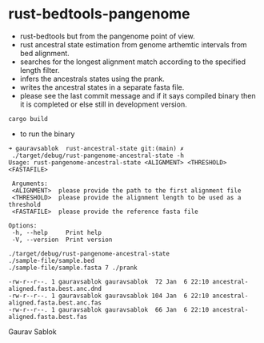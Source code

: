 # rust-bedtools-pangenome
 - rust-bedtools but from the pangenome point of view. 
 - rust ancestral state estimation from genome arthemtic intervals from bed alignment. 
 - searches for the longest alignment match according to the specified length filter.
 - infers the ancestrals states using the prank. 
 - writes the ancestral states in a separate fasta file. 
 - please see the last commit message and if it says compiled binary then it is completed or else still in development version.

  ```
  cargo build
  ```
 
 - to run the binary 
 
 ```
 ➜ gauravsablok  rust-ancestral-state git:(main) ✗
  ./target/debug/rust-pangenome-ancestral-state -h
 Usage: rust-pangenome-ancestral-state <ALIGNMENT> <THRESHOLD> <FASTAFILE>

  Arguments:
  <ALIGNMENT>  please provide the path to the first alignment file
  <THRESHOLD>  please provide the alignment length to be used as a threshold
  <FASTAFILE>  please provide the reference fasta file

 Options:
  -h, --help     Print help
  -V, --version  Print version
 ```
 
 ```
 ./target/debug/rust-pangenome-ancestral-state
./sample-file/sample.bed
./sample-file/sample.fasta 7 ./prank

-rw-r--r--. 1 gauravsablok gauravsablok  72 Jan  6 22:10 ancestral-aligned.fasta.best.anc.dnd 
-rw-r--r--. 1 gauravsablok gauravsablok 104 Jan  6 22:10 ancestral-aligned.fasta.best.anc.fas
-rw-r--r--. 1 gauravsablok gauravsablok  66 Jan  6 22:10 ancestral-aligned.fasta.best.fas
 
```
 Gaurav Sablok
